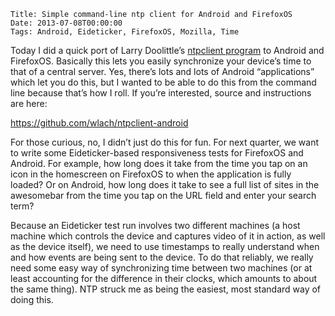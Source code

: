     Title: Simple command-line ntp client for Android and FirefoxOS
    Date: 2013-07-08T00:00:00
    Tags: Android, Eideticker, FirefoxOS, Mozilla, Time


Today I did a quick port of Larry Doolittle&#8217;s [ntpclient program][1] to Android and FirefoxOS. Basically this lets you easily synchronize your device&#8217;s time to that of a central server. Yes, there&#8217;s lots and lots of Android &#8220;applications&#8221; which let you do this, but I wanted to be able to do this from the command line because that&#8217;s how I roll. If you&#8217;re interested, source and instructions are here:

<https://github.com/wlach/ntpclient-android>

For those curious, no, I didn&#8217;t just do this for fun.  For next quarter, we want to write some Eideticker-based responsiveness tests for FirefoxOS and Android. For example, how long does it take from the time you tap on an icon in the homescreen on FirefoxOS to when the application is fully loaded? Or on Android, how long does it take to see a full list of sites in the awesomebar from the time you tap on the URL field and enter your search term?

Because an Eideticker test run involves two different machines (a host machine which controls the device and captures video of it in action, as well as the device itself), we need to use timestamps to really understand when and how events are being sent to the device. To do that reliably, we really need some easy way of synchronizing time between two machines (or at least accounting for the difference in their clocks, which amounts to about the same thing). NTP struck me as being the easiest, most standard way of doing this.

 [1]: http://doolittle.icarus.com/ntpclient/
